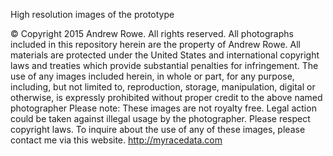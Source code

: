 High resolution images of the prototype

© Copyright 2015 Andrew Rowe. All rights reserved.
All photographs included in this repository herein are the property of Andrew Rowe. All materials are protected
under the United States and international copyright laws and treaties which provide substantial penalties for
infringement. The use of any images included herein, in whole or part, for any purpose, including,
but not limited to, reproduction, storage, manipulation, digital or otherwise, is expressly prohibited without 
proper credit to the above named photographer
Please note: These images are not royalty free. Legal action could be taken against illegal usage by the photographer.
Please respect copyright laws. To inquire about the use of any of these images, please contact me via this
website. <a href="myracedata.com">http://myracedata.com</a>
